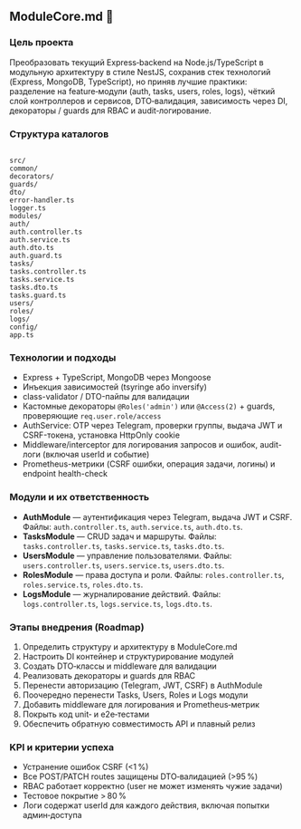 <!-- Назначение файла: план модульной структуры. Основные модули: Auth, Tasks, Users, Roles, Logs. -->

## ModuleCore.md 📁

### Цель проекта  
Преобразовать текущий Express‑backend на Node.js/TypeScript в модульную архитектуру в стиле NestJS, сохранив стек технологий (Express, MongoDB, TypeScript), но приняв лучшие практики: разделение на feature‑модули (auth, tasks, users, roles, logs), чёткий слой контроллеров и сервисов, DTO‑валидация, зависимость через DI, декораторы / guards для RBAC и audit‑логирование.

### Структура каталогов  
```

src/
common/
decorators/
guards/
dto/
error-handler.ts
logger.ts
modules/
auth/
auth.controller.ts
auth.service.ts
auth.dto.ts
auth.guard.ts
tasks/
tasks.controller.ts
tasks.service.ts
tasks.dto.ts
tasks.guard.ts
users/
roles/
logs/
config/
app.ts

```

### Технологии и подходы  
- Express + TypeScript, MongoDB через Mongoose  
- Инъекция зависимостей (tsyringe або inversify)  
- class-validator / DTO-пайпы для валидации  
- Кастомные декораторы `@Roles('admin')` или `@Access(2)` + guards, проверяющие `req.user.role/access`  
- AuthService: OTP через Telegram, проверки группы, выдача JWT и CSRF-токена, установка HttpOnly cookie  
- Middleware/interceptor для логирования запросов и ошибок, audit-логи (включая userId и событие)  
- Prometheus-метрики (CSRF ошибки, операция задачи, логины) и endpoint health-check

### Модули и их ответственность
- **AuthModule** — аутентификация через Telegram, выдача JWT и CSRF. Файлы: `auth.controller.ts`, `auth.service.ts`, `auth.dto.ts`.
- **TasksModule** — CRUD задач и маршруты. Файлы: `tasks.controller.ts`, `tasks.service.ts`, `tasks.dto.ts`.
- **UsersModule** — управление пользователями. Файлы: `users.controller.ts`, `users.service.ts`, `users.dto.ts`.
- **RolesModule** — права доступа и роли. Файлы: `roles.controller.ts`, `roles.service.ts`, `roles.dto.ts`.
- **LogsModule** — журналирование действий. Файлы: `logs.controller.ts`, `logs.service.ts`, `logs.dto.ts`.

### Этапы внедрения (Roadmap)  
1. Определить структуру и архитектуру в ModuleCore.md  
2. Настроить DI контейнер и структурирование модулей  
3. Создать DTO‑классы и middleware для валидации  
4. Реализовать декораторы и guards для RBAC  
5. Перенести авторизацию (Telegram, JWT, CSRF) в AuthModule  
6. Поочередно перенести Tasks, Users, Roles и Logs модули  
7. Добавить middleware для логирования и Prometheus‑метрик  
8. Покрыть код unit‑ и e2e‑тестами  
9. Обеспечить обратную совместимость API и плавный релиз

### KPI и критерии успеха  
- Устранение ошибок CSRF (<1 %)  
- Все POST/PATCH routes защищены DTO‑валидацией (>95 %)  
- RBAC работает корректно (user не может изменять чужие задачи)  
- Тестовое покрытие > 80 %  
- Логи содержат userId для каждого действия, включая попытки админ‑доступа


